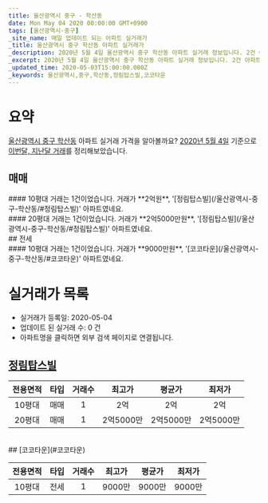 ```yaml
---
title: 울산광역시 중구 - 학산동
date: Mon May 04 2020 00:00:00 GMT+0900
tags: [울산광역시-중구]
_site_name: 매일 업데이트 되는 아파트 실거래가
_title: 울산광역시 중구 학산동 아파트 실거래가
_description: 2020년 5월 4일 울산광역시 중구 학산동 아파트 실거래 정보입니다. 2건 아파트 정보가 있습니다.
_excerpt: 2020년 5월 4일 울산광역시 중구 학산동 아파트 실거래 정보입니다. 2건 아파트 정보가 있습니다.
_updated_time: 2020-05-03T15:00:00.000Z
_keywords: 울산광역시,중구,학산동,정림탑스빌,코코타운
---
```





# 요약
<ins>울산광역시 중구 학산동</ins> 아파트 실거래 가격을 알아볼까요? <ins>2020년 5월 4일</ins> 기준으로 <ins>이번달, 지난달 거래</ins>를 정리해보았습니다.

## 매매
<div class="container">
<div class="six columns" markdown="1">
#### 10평대
거래는 1건이었습니다. 거래가 **2억원**, '[정림탑스빌](/울산광역시-중구-학산동/#정림탑스빌)' 아파트였네요.
</div>
<div class="six columns" markdown="1">
#### 20평대
거래는 1건이었습니다. 거래가 **2억5000만원**, '[정림탑스빌](/울산광역시-중구-학산동/#정림탑스빌)' 아파트였네요.
</div>
</div>
## 전세
<div class="container">
<div class="twelve columns" markdown="1">
#### 10평대
거래는 1건이었습니다. 거래가 **9000만원**, '[코코타운](/울산광역시-중구-학산동/#코코타운)' 아파트였네요.
</div>
</div>



# 실거래가 목록
- 실거래가 등록일: 2020-05-04
- 업데이트 된 실거래 수: 0 건
- 아파트명을 클릭하면 외부 검색 페이지로 연결됩니다.

## [정림탑스빌](#정림탑스빌)

|전용면적|타입|거래수|최고가|평균가|최저가|
|:---:|:---:|:---:|:---:|:---:|:---:|
|10평대|<span class="deal-type-1">매매</span>|1|2억|2억|2억|
|20평대|<span class="deal-type-1">매매</span>|1|2억5000만|2억5000만|2억5000만|

<br/>
## [코코타운](#코코타운)

|전용면적|타입|거래수|최고가|평균가|최저가|
|:---:|:---:|:---:|:---:|:---:|:---:|
|10평대|<span class="deal-type-2">전세</span>|1|9000만|9000만|9000만|

<br/>



